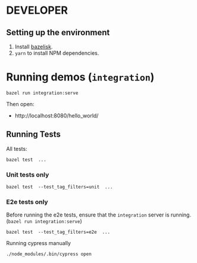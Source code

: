 # DEVELOPER

## Setting up the environment

1. Install [bazelisk](https://github.com/bazelbuild/bazelisk).
2. `yarn` to install NPM dependencies.

# Running demos (`integration`)

```
bazel run integration:serve 
```

Then open:
- http://localhost:8080/hello_world/


## Running Tests

All tests:
```
bazel test  ...
```


### Unit tests only

```
bazel test  --test_tag_filters=unit  ...
```

### E2e tests only

Before running the e2e tests, ensure that the `integration` server is running. (`bazel run integration:serve`)

```
bazel test  --test_tag_filters=e2e  ...
```

Running cypress manually 
```
./node_modules/.bin/cypress open
```